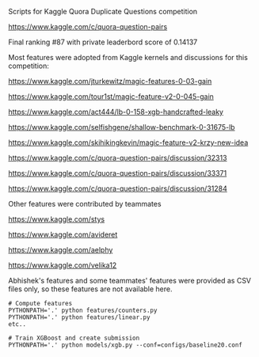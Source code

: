 Scripts for Kaggle Quora Duplicate Questions competition

https://www.kaggle.com/c/quora-question-pairs

Final ranking #87 with private leaderbord score of 0.14137

Most features were adopted from Kaggle kernels and discussions for this competition: 

https://www.kaggle.com/jturkewitz/magic-features-0-03-gain

https://www.kaggle.com/tour1st/magic-feature-v2-0-045-gain

https://www.kaggle.com/act444/lb-0-158-xgb-handcrafted-leaky

https://www.kaggle.com/selfishgene/shallow-benchmark-0-31675-lb

https://www.kaggle.com/skihikingkevin/magic-feature-v2-krzy-new-idea

https://www.kaggle.com/c/quora-question-pairs/discussion/32313

https://www.kaggle.com/c/quora-question-pairs/discussion/33371

https://www.kaggle.com/c/quora-question-pairs/discussion/31284

Other features were contributed by teammates

https://www.kaggle.com/stys

https://www.kaggle.com/avideret

https://www.kaggle.com/aelphy

https://www.kaggle.com/velika12

Abhishek's features and some teammates' features were provided as CSV files only,
so these features are not available here.


```
# Compute features
PYTHONPATH='.' python features/counters.py
PYTHONPATH='.' python features/linear.py
etc..

# Train XGBoost and create submission
PYTHONPATH='.' python models/xgb.py --conf=configs/baseline20.conf

```

